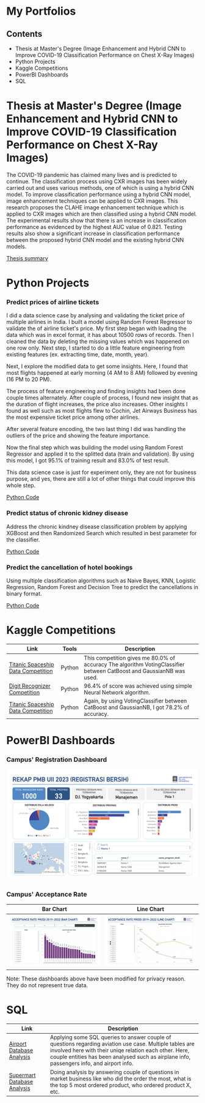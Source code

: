 # My Portfolios

## Contents
- Thesis at Master's Degree (Image Enhancement and Hybrid CNN to Improve COVID-19 Classification Performance on Chest X-Ray Images)
- Python Projects
- Kaggle Competitions
- PowerBI Dashboards
- SQL

# Thesis at Master's Degree (Image Enhancement and Hybrid CNN to Improve COVID-19 Classification Performance on Chest X-Ray Images)
The COVID-19 pandemic has claimed many lives and is predicted to continue. The classification process using CXR images has been widely carried out and uses various methods, one of which is using a hybrid CNN model. To improve classification performance using a hybrid CNN model, image enhancement techniques can be applied to CXR images. This research proposes the CLAHE image enhancement technique which is applied to CXR images which are then classified using a hybrid CNN model. The experimental results show that there is an increase in classification performance as evidenced by the highest AUC value of 0.821. Testing results also show a significant increase in classification performance between the proposed hybrid CNN model and the existing hybrid CNN models.

[Thesis summary](https://drive.google.com/file/d/1ERZ1nT4senbCwTnfA8rvYDTc6ldcQWUH/view?usp=sharing)

# Python Projects
### Predict prices of airline tickets
I did a data science case by analysing and validating the ticket price of multiple airlines in India. I built a model using Random Forest Regressor to validate the of airline ticket's price. My first step began with loading the data which was in excel format, it has about 10500 rows of records. Then I cleaned the data by deleting the missing values which was happened on one row only. Next step, I started to do a little feature engineering from existing features (ex. extracting time, date, month, year).

Next, I explore the modified data to get some insights. Here, I found that most flights happened at early morning (4 AM to 8 AM) followed by evening (16 PM to 20 PM).

The process of feature engineering and finding insights had been done couple times alternately. After couple of process, I found new insight that as the duration of flight increases, the price also increases. Other insights I found as well such as most flights flew to Cochin, Jet Airways Business has the most expensive ticket price among other airlines.

After several feature encoding, the two last thing I did was handling the outliers of the price and showing the feature importance. 

Now the final step which was building the model using Random Forest Regressor and applied it to the splitted data (train and validation). By using this model, I got 95.1% of training result and 83.0% of test result.

This data science case is just for experiment only, they are not for business purpose, and yes, there are still a lot of other things that could improve this whole step.

[Python Code](https://github.com/tengkumuazabs/my-portfolio/blob/main/python-projects/Predict_prices_of_airline_tickets.ipynb)

### Predict status of chronic kidney disease
Address the chronic kindney disease classification problem by applying XGBoost and then Randomized Search which resulted in best parameter for the classifier.

[Python Code](https://github.com/tengkumuazabs/my-portfolio/blob/main/python-projects/Predict_status_of_chronic_kidney_disease.ipynb) 

### Predict the cancellation of hotel bookings
Using multiple classification algorithms such as Naive Bayes, KNN, Logistic Regression, Random Forest and Decision Tree to predict the cancellations in binary format.

[Python Code](https://github.com/tengkumuazabs/my-portfolio/blob/main/python-projects/Predict_the_cancellation_of_hotel_bookings.ipynb) 

# Kaggle Competitions

| Link | Tools | Description | 
|---|---|---|
| [Titanic Spaceship Data Competition](https://www.kaggle.com/code/yeehawww/titanic-spaceship-competition/notebook) | Python | This competition gives me 80.0% of accuracy The algorithm VotingClassifier between CatBoost and GaussianNB was used. |
| [Digit Recognizer Competition](https://www.kaggle.com/yeehawww/digit-recognizer-using-neural-network) | Python | 96.4% of score was achieved using simple Neural Network algorithm. |
| [Titanic Spaceship Data Competition](https://www.kaggle.com/code/yeehawww/titanic-competition/notebook?scriptVersionId=128118357) | Python | Again, by using VotingClassifier between CatBoost and GaussianNB, I got 78.2% of accuracy. |

# PowerBI Dashboards
### Campus' Registration Dashboard
<img width="577" alt="image" src="https://raw.githubusercontent.com/tengkumuazabs/my-portfolio/main/powerbi/Registration%20Dashboard.png">

### Campus' Acceptance Rate
Bar Chart             |  Line Chart
:-------------------------:|:-------------------------:
![](https://raw.githubusercontent.com/tengkumuazabs/my-portfolio/main/powerbi/Acceptance%20Rate_Page_1.png)  |  ![](https://raw.githubusercontent.com/tengkumuazabs/my-portfolio/main/powerbi/Acceptance%20Rate_Page_2.png)

Note: These dashboards above have been modified for privacy reason. They do not represent true data.

# SQL
| Link | Description |
|---|---|
| [Airport Database Analysis](https://github.com/tengkumuazabs/my-portfolio/blob/main/sql/Airport_database_analysis.md) | Applying some SQL queries to answer couple of questions regarding aviation use case. Multiple tables are involved here with their uniqe relation each other. Here, couple entities has been analysed such as airplane info, passengers info, and airport info. |
| [Supermart Database Analysis](https://github.com/tengkumuazabs/my-portfolio/blob/main/sql/Supermart_database_analysis.md) | Doing analysis by answering couple of questions in market business like who did the order the most, what is the top 5 most ordered product, who ordered product X, etc. |

